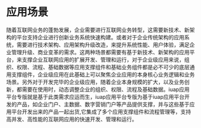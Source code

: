 # 应用场景

随着互联网业务的蓬勃发展，企业需要进行互联网业务转型，这需要新技术、新架构的平台支持企业进行创新业务系统快速构建。或者对于企业传统架构的应用系统，需要进行技术架构、应用架构升级改造，来提升系统性能、用户体验，满足企业管理升级、商业变革的需求。这两种场景都需要有基于新技术、新架构的应用平台，来支撑企业互联网应用的扩展开发、管理和运行，对于企业级应用来说，组织、权限、流程、基础数据等应用支撑组件和基础业务组件都是必不可少的底层通用支撑组件，企业级应用在此基础上可以聚焦企业应用的本身核心业务逻辑和业务场景。另外对于开发完毕的企业级应用，随着企业本身规模的扩大，以及业务创新，都需要在使用时，动态调整企业的组织、权限、流程及基础数据。iuap应用平台专版就是基于此类需求应运而生，iuap应用平台专版为基于iuap应用平台开发的产品，如企业门户、主数据、数字营销门户等产品提供支撑，并与这些基于应用平台开发出来的产品一起出货,它集成了多个应用支撑组件和流程管理等，支持高并发、高性能的互联网应用的快速开发、管理和运行。